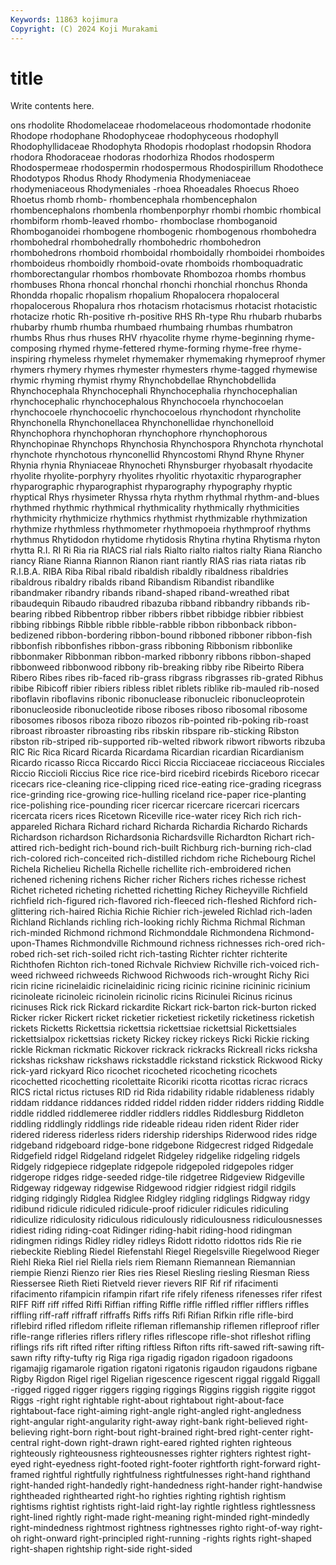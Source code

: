 ```yaml
---
Keywords: 11863 kojimura
Copyright: (C) 2024 Koji Murakami
---
```


# title

Write contents here.



ons rhodolite Rhodomelaceae rhodomelaceous rhodomontade rhodonite
Rhodope rhodophane Rhodophyceae rhodophyceous rhodophyll Rhodophyllidaceae Rhodophyta Rhodopis rhodoplast rhodopsin
Rhodora rhodora Rhodoraceae rhodoras rhodorhiza Rhodos rhodosperm Rhodospermeae rhodospermin rhodospermous
Rhodospirillum Rhodothece Rhodotypos Rhodus Rhody Rhodymenia Rhodymeniaceae rhodymeniaceous Rhodymeniales -rhoea
Rhoeadales Rhoecus Rhoeo Rhoetus rhomb rhomb- rhombencephala rhombencephalon rhombencephalons rhombenla
rhombenporphyr rhombi rhombic rhombical rhombiform rhomb-leaved rhombo- rhomboclase rhomboganoid Rhomboganoidei
rhombogene rhombogenic rhombogenous rhombohedra rhombohedral rhombohedrally rhombohedric rhombohedron rhombohedrons rhomboid
rhomboidal rhomboidally rhomboidei rhomboides rhomboideus rhomboidly rhomboid-ovate rhomboids rhomboquadratic rhomborectangular
rhombos rhombovate Rhombozoa rhombs rhombus rhombuses Rhona rhoncal rhonchal rhonchi
rhonchial rhonchus Rhonda Rhondda rhopalic rhopalism rhopalium Rhopalocera rhopaloceral rhopalocerous
Rhopalura rhos rhotacism rhotacismus rhotacist rhotacistic rhotacize rhotic Rh-positive rh-positive
RHS Rh-type Rhu rhubarb rhubarbs rhubarby rhumb rhumba rhumbaed rhumbaing
rhumbas rhumbatron rhumbs Rhus rhus rhuses RHV rhyacolite rhyme rhyme-beginning
rhyme-composing rhymed rhyme-fettered rhyme-forming rhyme-free rhyme-inspiring rhymeless rhymelet rhymemaker rhymemaking
rhymeproof rhymer rhymers rhymery rhymes rhymester rhymesters rhyme-tagged rhymewise rhymic
rhyming rhymist rhymy Rhynchobdellae Rhynchobdellida Rhynchocephala Rhynchocephali Rhynchocephalia rhynchocephalian rhynchocephalic
rhynchocephalous Rhynchocoela rhynchocoelan rhynchocoele rhynchocoelic rhynchocoelous rhynchodont rhyncholite Rhynchonella Rhynchonellacea
Rhynchonellidae rhynchonelloid Rhynchophora rhynchophoran rhynchophore rhynchophorous Rhynchopinae Rhynchops Rhynchosia Rhynchospora
Rhynchota rhynchotal rhynchote rhynchotous rhynconellid Rhyncostomi Rhynd Rhyne Rhyner Rhynia
rhynia Rhyniaceae Rhynocheti Rhynsburger rhyobasalt rhyodacite rhyolite rhyolite-porphyry rhyolites rhyolitic
rhyotaxitic rhyparographer rhyparographic rhyparographist rhyparography rhypography rhyptic rhyptical Rhys rhysimeter
Rhyssa rhyta rhythm rhythmal rhythm-and-blues rhythmed rhythmic rhythmical rhythmicality rhythmically
rhythmicities rhythmicity rhythmicize rhythmics rhythmist rhythmizable rhythmization rhythmize rhythmless rhythmometer
rhythmopoeia rhythmproof rhythms rhythmus Rhytidodon rhytidome rhytidosis Rhytina rhytina Rhytisma
rhyton rhytta R.I. RI Ri Ria ria RIACS rial rials
Rialto rialto rialtos rialty Riana Riancho riancy Riane Rianna Riannon
Rianon riant riantly RIAS rias riata riatas rib R.I.B.A. RIBA
Riba Ribal ribald ribaldish ribaldly ribaldness ribaldries ribaldrous ribaldry ribalds
riband Ribandism Ribandist ribandlike ribandmaker ribandry ribands riband-shaped riband-wreathed ribat
ribaudequin Ribaudo ribaudred ribazuba ribband ribbandry ribbands rib-bearing ribbed Ribbentrop
ribber ribbers ribbet ribbidge ribbier ribbiest ribbing ribbings Ribble ribble
ribble-rabble ribbon ribbonback ribbon-bedizened ribbon-bordering ribbon-bound ribboned ribboner ribbon-fish ribbonfish
ribbonfishes ribbon-grass ribboning Ribbonism ribbonlike ribbonmaker Ribbonman ribbon-marked ribbonry ribbons
ribbon-shaped ribbonweed ribbonwood ribbony rib-breaking ribby ribe Ribeirto Ribera Ribero
Ribes ribes rib-faced rib-grass ribgrass ribgrasses rib-grated Ribhus ribibe Ribicoff
ribier ribiers ribless riblet riblets riblike rib-mauled rib-nosed riboflavin riboflavins
ribonic ribonuclease ribonucleic ribonucleoprotein ribonucleoside ribonucleotide ribose riboses riboso ribosomal
ribosome ribosomes ribosos riboza ribozo ribozos rib-pointed rib-poking rib-roast ribroast
ribroaster ribroasting ribs ribskin ribspare rib-sticking Ribston ribston rib-striped rib-supported
rib-welted ribwork ribwort ribworts ribzuba RIC Ric Rica Ricard Ricarda
Ricardama Ricardian ricardian Ricardianism Ricardo ricasso Ricca Riccardo Ricci Riccia
Ricciaceae ricciaceous Ricciales Riccio Riccioli Riccius Rice rice rice-bird ricebird
ricebirds Riceboro ricecar ricecars rice-cleaning rice-clipping riced rice-eating rice-grading ricegrass
rice-grinding rice-growing rice-hulling riceland rice-paper rice-planting rice-polishing rice-pounding ricer ricercar
ricercare ricercari ricercars ricercata ricers rices Ricetown Riceville rice-water ricey
Rich rich rich-appareled Richara Richard richard Richarda Richardia Richardo Richards
Richardson richardson Richardsonia Richardsville Richardton Richart rich-attired rich-bedight rich-bound rich-built
Richburg rich-burning rich-clad rich-colored rich-conceited rich-distilled richdom riche Richebourg Richel
Richela Richelieu Richella Richelle richellite rich-embroidered richen richened richening richens
Richer richer Richers riches richesse richest Richet richeted richeting richetted
richetting Richey Richeyville Richfield richfield rich-figured rich-flavored rich-fleeced rich-fleshed Richford
rich-glittering rich-haired Richia Richie Richier rich-jeweled Richlad rich-laden Richland Richlands
richling rich-looking richly Richma Richmal Richman rich-minded Richmond richmond Richmonddale
Richmondena Richmond-upon-Thames Richmondville Richmound richness richnesses rich-ored rich-robed rich-set rich-soiled
richt rich-tasting Richter richter richterite Richthofen Richton rich-toned Richvale Richview
Richville rich-voiced rich-weed richweed richweeds Richwood Richwoods rich-wrought Richy Rici
ricin ricine ricinelaidic ricinelaidinic ricing ricinic ricinine ricininic ricinium ricinoleate
ricinoleic ricinolein ricinolic ricins Ricinulei Ricinus ricinus ricinuses Rick rick
Rickard rickardite Rickart rick-barton rick-burton ricked Ricker ricker Rickert ricket
ricketier ricketiest ricketily ricketiness ricketish rickets Ricketts Rickettsia rickettsia rickettsiae
rickettsial Rickettsiales rickettsialpox rickettsias rickety Rickey rickey rickeys Ricki Rickie
ricking rickle Rickman rickmatic Rickover rickrack rickracks Rickreall ricks ricksha
rickshas rickshaw rickshaws rickstaddle rickstand rickstick Rickwood Ricky rick-yard rickyard
Rico ricochet ricocheted ricocheting ricochets ricochetted ricochetting ricolettaite Ricoriki ricotta
ricottas ricrac ricracs RICS rictal rictus rictuses RID rid Rida
ridability ridable ridableness ridably riddam riddance riddances ridded riddel ridden
ridder ridders ridding Riddle riddle riddled riddlemeree riddler riddlers riddles
Riddlesburg Riddleton riddling riddlingly riddlings ride rideable rideau riden rident
Rider rider ridered rideress riderless riders ridership riderships Riderwood rides
ridge ridgeband ridgeboard ridge-bone ridgebone Ridgecrest ridged Ridgedale Ridgefield ridgel
Ridgeland ridgelet Ridgeley ridgelike ridgeling ridgels Ridgely ridgepiece ridgeplate ridgepole
ridgepoled ridgepoles ridger ridgerope ridges ridge-seeded ridge-tile ridgetree Ridgeview Ridgeville
Ridgeway ridgeway ridgewise Ridgewood ridgier ridgiest ridgil ridgils ridging ridgingly
Ridglea Ridglee Ridgley ridgling ridglings Ridgway ridgy ridibund ridicule ridiculed
ridicule-proof ridiculer ridicules ridiculing ridiculize ridiculosity ridiculous ridiculously ridiculousness ridiculousnesses
ridiest riding riding-coat Ridinger riding-habit riding-hood ridingman ridingmen ridings Ridley
ridley ridleys Ridott ridotto ridottos rids Rie rie riebeckite Riebling
Riedel Riefenstahl Riegel Riegelsville Riegelwood Rieger Riehl Rieka Riel riel
Riella riels riem Riemann Riemannean Riemannian riempie Rienzi Rienzo rier
Ries ries Riesel Riesling riesling Riesman Riess Riessersee Rieth Rieti
Rietveld riever rievers RIF Rif rif rifacimenti rifacimento rifampicin rifampin
rifart rife rifely rifeness rifenesses rifer rifest RIFF Riff riff
riffed Riffi Riffian riffing Riffle riffle riffled riffler rifflers riffles
riffling riff-raff riffraff riffraffs Riffs riffs Rifi Rifian Rifkin rifle
rifle-bird riflebird rifled rifledom rifleite rifleman riflemanship riflemen rifleproof rifler
rifle-range rifleries riflers riflery rifles riflescope rifle-shot rifleshot rifling riflings
rifs rift rifted rifter rifting riftless Rifton rifts rift-sawed rift-sawing
rift-sawn rifty rifty-tufty rig Riga riga rigadig rigadon rigadoon rigadoons
rigamajig rigamarole rigation rigatoni rigatonis rigaudon rigaudons rigbane Rigby Rigdon
Rigel rigel Rigelian rigescence rigescent riggal riggald Riggall -rigged rigged
rigger riggers rigging riggings Riggins riggish riggite riggot Riggs -right
right rightable right-about rightabout right-about-face rightabout-face right-aiming right-angle right-angled right-angledness
right-angular right-angularity right-away right-bank right-believed right-believing right-born right-bout right-brained right-bred
right-center right-central right-down right-drawn right-eared righted righten righteous righteously righteousness
righteousnesses righter righters rightest right-eyed right-eyedness right-footed right-footer rightforth right-forward
right-framed rightful rightfully rightfulness rightfulnesses right-hand righthand right-handed right-handedly right-handedness
right-hander right-handwise rightheaded righthearted right-ho righties righting rightish rightism rightisms
rightist rightists right-laid right-lay rightle rightless rightlessness right-lined rightly right-made
right-meaning right-minded right-mindedly right-mindedness rightmost rightness rightnesses righto right-of-way right-oh
right-onward right-principled right-running -rights rights right-shaped right-shapen rightship right-side right-sided
